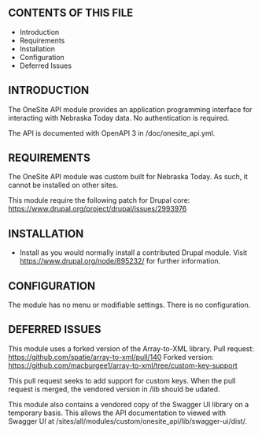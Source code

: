 CONTENTS OF THIS FILE
---------------------

 * Introduction
 * Requirements
 * Installation
 * Configuration
 * Deferred Issues

INTRODUCTION
------------

The OneSite API module provides an application programming interface for
interacting with Nebraska Today data. No authentication is required.

The API is documented with OpenAPI 3 in /doc/onesite_api.yml.

REQUIREMENTS
------------

The OneSite API module was custom built for Nebraska Today. As such, it cannot
be installed on other sites.

This module require the following patch for Drupal core:
https://www.drupal.org/project/drupal/issues/2993976

INSTALLATION
------------

 * Install as you would normally install a contributed Drupal module. Visit
   https://www.drupal.org/node/895232/ for further information.

CONFIGURATION
-------------

The module has no menu or modifiable settings. There is no configuration. 

DEFERRED ISSUES
---------------

This module uses a forked version of the Array-to-XML library.
Pull request: https://github.com/spatie/array-to-xml/pull/140
Forked version: https://github.com/macburgee1/array-to-xml/tree/custom-key-support

This pull request seeks to add support for custom keys. When the pull request
is merged, the vendored version in /lib should be udated.

This module also contains a vendored copy of the Swagger UI library on a
temporary basis. This allows the API documentation to viewed with Swagger UI
at /sites/all/modules/custom/onesite_api/lib/swagger-ui/dist/.
